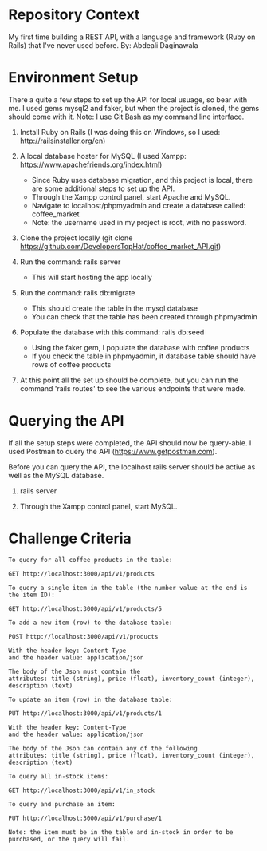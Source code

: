 # Repository Context

My first time building a REST API, with a language and framework (Ruby on Rails) that I've never used before. By: Abdeali Daginawala

# Environment Setup

There a quite a few steps to set up the API for local usuage, so bear with me. I used gems mysql2 and faker, but when the project is cloned, the gems should come with it. Note: I use Git Bash as my command line interface.

1. Install Ruby on Rails (I was doing this on Windows, so I used: http://railsinstaller.org/en)

2. A local database hoster for MySQL (I used Xampp: https://www.apachefriends.org/index.html)
    * Since Ruby uses database migration, and this project is local, there are some additional steps to set up the API.
    * Through the Xampp control panel, start Apache and MySQL.
    * Navigate to localhost/phpmyadmin and create a database called: coffee_market
    * Note: the username used in my project is root, with no password.

3. Clone the project locally (git clone https://github.com/DevelopersTopHat/coffee_market_API.git)

4. Run the command: rails server
    * This will start hosting the app locally

5. Run the command: rails db:migrate
    * This should create the table in the mysql database
    * You can check that the table has been created through phpmyadmin 

6. Populate the database with this command: rails db:seed
    * Using the faker gem, I populate the database with coffee products
    * If you check the table in phpmyadmin, it database table should have rows of coffee products

7. At this point all the set up should be complete, but you can run the command 'rails routes' to see the various endpoints that were made.  

# Querying the API

If all the setup steps were completed, the API should now be query-able. I used Postman to query the API (https://www.getpostman.com).

Before you can query the API, the localhost rails server should be active as well as the MySQL database.

1. rails server

2. Through the Xampp control panel, start MySQL.

# Challenge Criteria
```
To query for all coffee products in the table:

GET http://localhost:3000/api/v1/products
```
```
To query a single item in the table (the number value at the end is the item ID):

GET http://localhost:3000/api/v1/products/5
```
```
To add a new item (row) to the database table:

POST http://localhost:3000/api/v1/products

With the header key: Content-Type
and the header value: application/json

The body of the Json must contain the 
attributes: title (string), price (float), inventory_count (integer), description (text)
```
```
To update an item (row) in the database table:

PUT http://localhost:3000/api/v1/products/1

With the header key: Content-Type
and the header value: application/json

The body of the Json can contain any of the following 
attributes: title (string), price (float), inventory_count (integer), description (text)
```
```
To query all in-stock items:

GET http://localhost:3000/api/v1/in_stock
```
```
To query and purchase an item:

PUT http://localhost:3000/api/v1/purchase/1

Note: the item must be in the table and in-stock in order to be purchased, or the query will fail.
```